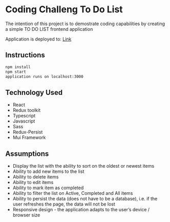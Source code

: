# Coding Challeng To Do List

The intention of this project is to demostrate coding capabilities by creating a simple TO DO LIST frontend application

Application is deployed to: [Link](https://to-do-list-1ivom6q64-mrryantch.vercel.app/)

## Instructions

```sh
npm install
npm start
application runs on localhost:3000
```

## Technology Used

- React
- Redux toolkit
- Typescript
- Javascript
- Sass
- Redux-Persist
- Mui Framework

## Assumptions

- Display the list with the ability to sort on the oldest or newest items
- Ability to add new items to the list
- Ability to delete items
- Ability to edit items
- Ability to mark item as completed
- Ability to filter the list on Active, Completed and All items
- Ability to persist the data (does not have to be a database), i.e. if the user refreshes the page, the data will not be lost
- Responsive design - the application adapts to the user’s device / browser size

